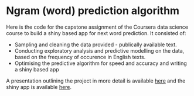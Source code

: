 # Ngram (word) prediction algorithm

Here is the code for the capstone assignment of the Coursera data science course to build a shiny based app for next word prediction. It consisted of:
  
* Sampling and cleaning the data provided - publically available text.
* Conducting exploratory analysis and predictive modelling on the data, based on the frequency of occurence in English texts.
* Optimising the predictive algorithm for speed and accuracy and writing a shiny based app
  
A presentation outlining the project in more detail is available [here](http://rpubs.com/aem56/Word_Prediction2) and the shiny app is available [here](https://aem56.shinyapps.io/Word_Predictor/).

